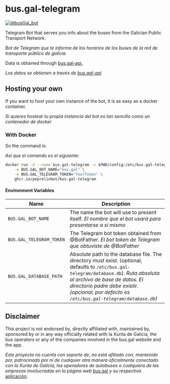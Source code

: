 # bus.gal-telegram

[![@busGal_bot](https://img.shields.io/badge/Stable%20bot-@busGal_bot-blue?logo=telegram&style=plastic)](https://telegram.me/busGal_bot)

Telegram Bot that serves you info about the buses from the Galician Public Transport Network.

_Bot de Telegram que te informa de los horarios de los buses de la red de transporte público de galicia._

Data is obtained through  [bus.gal-api.](https://github.com/peprolinbot/bus.gal-api)

_Los datos se obtienen a través de [bus.gal-api](https://github.com/peprolinbot/bus.gal-api)_

## Hosting your own

If you want to host your own instance of the bot, it is as easy as a docker container.

_Si quieres hostear tu propia instancia del bot es tan sencillo como un contenedor de docker_

### With Docker

So the command is:

_Así que el comando es el siguiente:_
 
```bash
docker run -d --name bus.gal-telegram -v $PWD/config:/etc/bus.gal-telegram \
    -e BUS.GAL_BOT_NAME="bus.gal" \
    -e BUS.GAL_TELEGRAM_TOKEN="YourToken" \
    ghcr.io/peprolinbot/bus.gal-telegram
```

#### Environment Variables

| Name                     | Description |
|--------------------------|-------------|
| `BUS.GAL_BOT_NAME`       | The name the bot will use to present itself. _El nombre que el bot usará para presentarse a si mismo_
| `BUS.GAL_TELEGRAM_TOKEN` | The Telegram bot token obtained from @BotFather. _El bot token de Telegram que obtuviste de @BotFather_
| `BUS.GAL_DATABASE_PATH`  | Absolute path to the database file. The directory must exist. (optional, defaults to `/etc/bus.gal-telegram/database.db`). _Ruta absoluta al archivo de base de datos. El directorio padre debe existir. (opcional, por defecto es `/etc/bus.gal-telegram/database.db`)_

## Disclaimer

This project is not endorsed by, directly affiliated with, maintained by, sponsored by or in any way officially related with la Xunta de Galicia, the bus operators or any of the companies involved in the bus.gal website and the app.

_Este proyecto no cuenta con soporte de, no está afiliado con, mantenido por, patrocinado por ni de cualquier otra manera oficialmente conectado con la Xunta de Galicia, los operadores de autobuses o cualquiera de las empresas involucradas en la página web_ [bus.gal](https://www.bus.gal/) _y su respectiva_ [aplicación](https://play.google.com/store/apps/details?id=gal.xunta.transportepublico)_._
